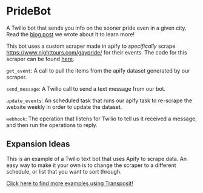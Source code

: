 # PrideBot

A Twilio bot that sends you info on the sooner pride even in a given city. Read the [blog post](https://www.transposit.com/blog/2019.06.28-pridebot/) we wrote about it to learn more!

This bot uses a custom scraper made in apify to _specifically_ scrape https://www.nighttours.com/gaypride/ for their events. The code for this scraper can be found [here](https://gist.github.com/WingofaGriffin/83f1df1987a5ec39f5a5b38c5d5ce1d0).

`get_event`: A call to pull the items from the apify dataset generated by our scraper.

`send_message`: A Twilio call to send a text message from our bot.

`update_events`: An scheduled task that runs our apify task to re-scrape the website weekly in order to update the dataset.

`webhook`: The operation that listens for Twilio to tell us it received a message, and then run the operations to reply.

## Expansion Ideas

This is an example of a Twilio text bot that uses Apify to scrape data. An easy way to make it your own is to change the scraper to a different schedule, or list that you want to sort through.

[Click here to find more examples using Transposit!](https://www.transposit.com/apps/)
